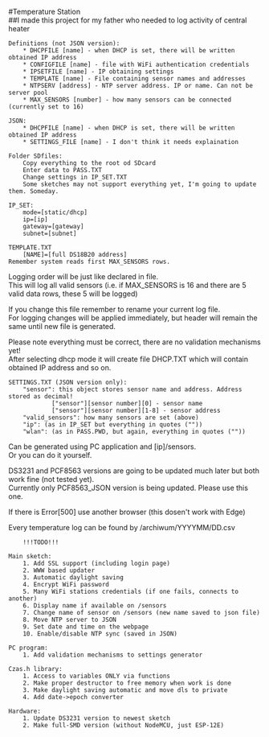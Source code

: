 #Temperature Station  
##I made this project for my father who needed to log activity of central heater  

	Definitions (not JSON version):  
		* DHCPFILE [name] - when DHCP is set, there will be written obtained IP address  
		* CONFIGFILE [name] - file with WiFi authentication credentials  
		* IPSETFILE [name] - IP obtaining settings    
		* TEMPLATE [name] - File containing sensor names and addresses  
		* NTPSERV [address] - NTP server address. IP or name. Can not be server pool  
		* MAX_SENSORS [number] - how many sensors can be connected (currently set to 16)  

	JSON:  
		* DHCPFILE [name] - when DHCP is set, there will be written obtained IP address  
		* SETTINGS_FILE [name] - I don't think it needs explaination  

	Folder SDfiles:  
		Copy everything to the root od SDcard  
		Enter data to PASS.TXT  
		Change settings in IP_SET.TXT  
		Some sketches may not support everything yet, I'm going to update them. Someday.  

	IP_SET:  
		mode=[static/dhcp]  
		ip=[ip]  
		gateway=[gateway]  
		subnet=[subnet]  

	TEMPLATE.TXT  
		[NAME]=[full DS18B20 address]  
	Remember system reads first MAX_SENSORS rows.  

Logging order will be just like declared in file.  
This will log all valid sensors (i.e. if MAX_SENSORS is 16 and there are 5 valid data rows, these 5 will be logged)  

If you change this file remember to rename your current log file.  
For logging changes will be applied immediately, but header will remain the same until new file is generated.  
	
Please note everything must be correct, there are no validation mechanisms yet!  
After selecting dhcp mode it will create file DHCP.TXT which will contain obtained IP address and so on.  

	SETTINGS.TXT (JSON version only):  
		"sensor": this object stores sensor name and address. Address stored as decimal!  
				["sensor"][sensor number][0] - sensor name  
				["sensor"][sensor number][1-8] - sensor address  
		"valid_sensors": how many sensors are set (above)  
		"ip": (as in IP_SET but everything in quotes (""))  
		"wlan": (as in PASS.PWD, but again, everything in quotes (""))  
	
Can be generated using PC application and [ip]/sensors.  
Or you can do it yourself.  

DS3231 and PCF8563 versions are going to be updated much later but both work fine (not tested yet).  
Currently only PCF8563_JSON version is being updated. Please use this one.  

If there is Error[500] use another browser (this dosen't work with Edge)  

Every temperature log can be found by /archiwum/YYYYMM/DD.csv  
	
	
		!!!TODO!!!  

	Main sketch:  
		1. Add SSL support (including login page)  
		2. WWW based updater  
		3. Automatic daylight saving  
		4. Encrypt WiFi password  
		5. Many WiFi stations credentials (if one fails, connects to another)   
		6. Display name if available on /sensors  
		7. Change name of sensor on /sensors (new name saved to json file)  
		8. Move NTP server to JSON  
		9. Set date and time on the webpage  
		10. Enable/disable NTP sync (saved in JSON)  

	PC program:   
		1. Add validation mechanisms to settings generator  

	Czas.h library:  
		1. Access to variables ONLY via functions  
		2. Make proper destructor to free memory when work is done  
		3. Make daylight saving automatic and move dls to private  
		4. Add date->epoch converter

	Hardware:  
		1. Update DS3231 version to newest sketch  
		2. Make full-SMD version (without NodeMCU, just ESP-12E)  
